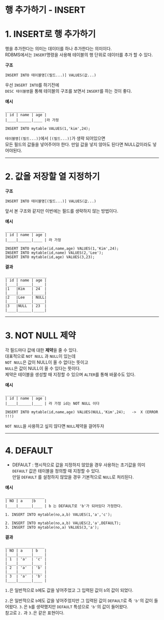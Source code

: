 행 추가하기 - INSERT
=======================
# 1. INSERT로 행 추가하기
행을 추가한다는 의미는 데이터를 하나 추가한다는 의미이다.  
RDBMS에서는 ```INSERT```명령을 사용해 테이블의 행 단위로 데이터를 추가 할 수 있다.  
  
**구조**
```
INSERT INTO 테이블명[(필드...)] VALUES(값...)
```
우선 ```INSERT INTO```를 하기전에  
```DESC 테이블명```을 통해 테이블의 구조를 보면서 ```INSERT```를 하는 것이 좋다.  
  
**예시**
```
__________________
| id | name | age |
|____|______|____ |라 가정

INSERT INTO mytable VALUES(1,'kim',24);
```
```테이블명[(필드...)]```에서 ```[(필드...)]```가 생략 되어있으면  
모든 필드의 값들을 넣어주어야 한다. 만일 값을 넣지 않아도 된다면 NULL값이라도 넣어야된다.  
  
***
# 2. 값을 저장할 열 지정하기
**구조**
```
INSERT INTO 테이블명[(필드...)] VALUES(값...)
```
앞서 본 구조와 같지만 이번에는 필드를 생략하지 않는 방법이다.   
  
**예시**
```
__________________
| id | name | age |
|____|______|____ | 라 가정

INSERT INTO mytable(id,name,age) VALUES(1,'Kim',24);
INSERT INTO mytable(id,name) VALUES(2,'Lee');
INSERT INTO mytable(id,age) VALUES(3,23);
```
  
**결과**
```
___________________
| id | name | age |
|____|______|____ |
|1   |Kim   | 24  |
|____|______|_____|
|2   |Lee   | NULL|
|____|______|_____|
|3   |NULL  | 23  |
|____|______|_____|
```

***
# 3. NOT NULL 제약
각 필드마다 값에 대한 **제약**을 줄 수 있다.  
대표적으로 ```NOT NULL``` 과 ```NULL```이 있는데   
```NOT NULL```은 값이 NULL이 올 수 없다는 뜻이고    
```NULL```은 값이 NULL이 올 수 있다는 뜻이다.   
제약은 테이블을 생성할 때 지정할 수 있으며 ```ALTER```를 통해 바꿀수도 있다.  
  
**예시**
```
__________________
| id | name | age |
|____|______|____ | 라 가정 id는 NOT NULL 이다

INSERT INTO mytable(id,name,age) VALUES(NULL,'Kim',24);   ->  X (ERROR !!!)
```
```NOT NULL```을 사용하고 싶지 않다면 ```NULL```제약을 걸어두자

***
# 4. DEFAULT
* DEFAULT : 명시적으로 값을 지정하지 않았을 경우 사용하는 초기값을 의미    
```DEFAULT``` 값은 테이블을 정의할 때 지정할 수 있다.   
만일 ```DEFAULT``` 를 설정하지 않았을 경우 기본적으로 ```NULL```로 처리된다.   
  
**예시**
```
__________________
| NO | a    |b    |
|____|______|____ | b 는 DEFAULT로 'b'가 되어있다 가정한다.

1. INSERT INTO mytable(no,a,b) VALUES(1,'a','c');

2. INSERT INTO mytable(no,a,b) VALUES(2,'a',DEFAULT);
3. INSERT INTO mytable(no,a) VALUES(3,'a');
```
**결과**
```
__________________
| NO | a    | b   |
|____|______|____ |
| 1  | 'a'  | 'c' |
|____|______|____ |
| 2  | 'a'  | 'b' |
|____|______|____ |
| 3  | 'a'  | 'b' |
|____|______|____ |
```
```1.```은 일반적으로 ```b```에도 값을 넣어주었고 그 입력된 값이 ```b```의 값이 되었다.
  
```2.```은 일반적으로 ```b```에도 값을 넣어주었지만 그 입력된 값이 ```DEFAULT```로 즉 ```'b'```의 값이 들어왔다.
```3.```은 ```b```를 생략했지만 ```DEFAULT``` 특성으로 ```'b'```의 값이 들어왔다.  
참고로 ```2.``` 과 ```3.```은 같은 표현이다.


